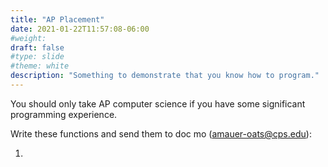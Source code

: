 ```yaml
---
title: "AP Placement"
date: 2021-01-22T11:57:08-06:00
#weight: 
draft: false
#type: slide
#theme: white
description: "Something to demonstrate that you know how to program."
---
```


You should only take AP computer science if you have some significant
programming experience.

Write these functions and send them to doc mo (amauer-oats@cps.edu):

1. 
